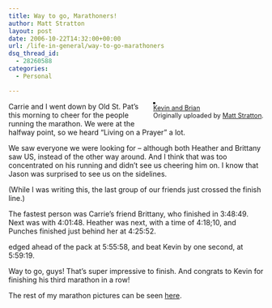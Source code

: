 ```yaml
---
title: Way to go, Marathoners!
author: Matt Stratton
layout: post
date: 2006-10-22T14:32:00+00:00
url: /life-in-general/way-to-go-marathoners
dsq_thread_id:
  - 28260588
categories:
  - Personal

---
```

<div style="float:right;margin-left:10px;margin-bottom:10px;">
  <a href="https://www.flickr.com/photos/mugsy/276459894/" title="photo sharing"><img src="https://static.flickr.com/109/276459894_b6da3aa4b8_m.jpg" alt="" style="border:solid 2px #000000;" /></a> <br /> <span style="font-size:.9em;margin-top:0;"> <a href="https://www.flickr.com/photos/mugsy/276459894/">Kevin and Brian</a> <br /> Originally uploaded by <a href="https://www.flickr.com/people/mugsy/">Matt Stratton</a>. </span>
</div>

Carrie and I went down by Old St. Pat&#8217;s this morning to cheer for the people running the marathon. We were at the halfway point, so we heard &#8220;Living on a Prayer&#8221; a lot.

We saw everyone we were looking for &#8211; although both Heather and Brittany saw US, instead of the other way around. And I think that was too concentrated on his running and didn&#8217;t see us cheering him on. I know that Jason was surprised to see us on the sidelines.

(While I was writing this, the last group of our friends just crossed the finish line.)

The fastest person was Carrie&#8217;s friend Brittany, who finished in 3:48:49. Next was with 4:01:48. Heather was next, with a time of 4:18;10, and Punches finished just behind her at 4:25:52. 

edged ahead of the pack at 5:55:58, and beat Kevin by one second, at 5:59:19.

Way to go, guys! That&#8217;s super impressive to finish. And congrats to Kevin for finishing his third marathon in a row!

The rest of my marathon pictures can be seen [here][1].

 [1]: https://flickr.com/photos/mugsy/sets/72157594340055652/
